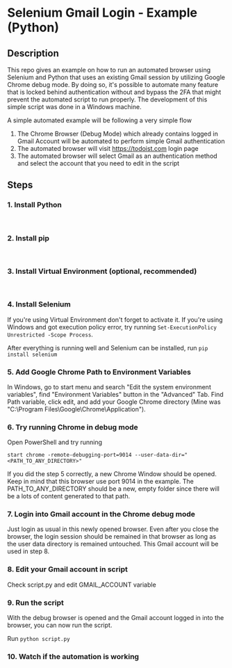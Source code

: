 # Selenium Gmail Login - Example (Python)

## Description
This repo gives an example on how to run an automated browser using Selenium and Python that uses an existing Gmail session by utilizing Google Chrome debug mode. By doing so, it's possible to automate many feature that is locked behind authentication without and bypass the 2FA that might prevent the automated script to run properly. The development of this simple script was done in a Windows machine.

A simple automated example will be following a very simple flow

1. The Chrome Browser (Debug Mode) which already contains logged in Gmail Account will be automated to perform simple Gmail authentication
2. The automated browser will visit https://todoist.com login page
3. The automated browser will select Gmail as an authentication method and select the account that you need to edit in the script

## Steps
### 1. Install Python
<br>

### 2. Install pip
<br>

### 3. Install Virtual Environment (optional, recommended)
<br>

### 4. Install Selenium
If you're using Virtual Environment don't forget to activate it. If you're using Windows and got execution policy error, try running `Set-ExecutionPolicy Unrestricted -Scope Process`.

After everything is running well and Selenium can be installed, run `pip install selenium`
<br>

### 5. Add Google Chrome Path to Environment Variables
In Windows, go to start menu and search "Edit the system environment variables", find "Environment Variables" button in the "Advanced" Tab. Find Path variable, click edit, and add your Google Chrome directory (Mine was "C:\Program Files\Google\Chrome\Application").
<br>

### 6. Try running Chrome in debug mode
Open PowerShell and try running

`start chrome -remote-debugging-port=9014 --user-data-dir="<PATH_TO_ANY_DIRECTORY>"`

If you did the step 5 correctly, a new Chrome Window should be opened. Keep in mind that this browser use port 9014 in the example. The PATH_TO_ANY_DIRECTORY should be a new, empty folder since there will be a lots of content generated to that path.
<br>

### 7. Login into Gmail account in the Chrome debug mode
Just login as usual in this newly opened browser. Even after you close the browser, the login session should be remained in that browser as long as the user data directory is remained untouched. This Gmail account will be used in step 8.

### 8. Edit your Gmail account in script
Check script.py and edit GMAIL_ACCOUNT variable
<br>

### 9. Run the script
With the debug browser is opened and the Gmail account logged in into the browser, you can now run the script.

Run `python script.py`
<br>

### 10. Watch if the automation is working
<br>
